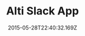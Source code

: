 ---
title: Alti Slack App
date: "2015-05-28T22:40:32.169Z"
category: research & design
tags: ['javascript', 'firebase', 'google cloud', 'mocha']
image: './image.jpg'
github: 'https://github.com/cse112-sp20/CSE112-Alti'
description: "Lets remote developers send warmup and cooldown activities to each other through Slack in order to help them prepare for or disengage from work sessions. A leaderboard shows off the top participants."
---